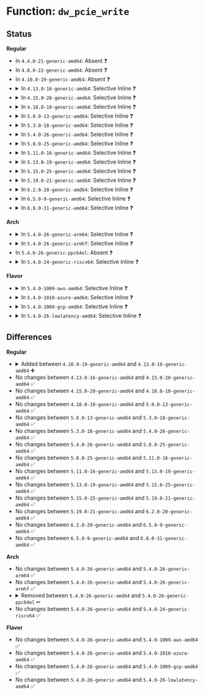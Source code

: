 # Function: <code>dw_pcie_write</code>

## Status
<b>Regular</b>
<ul>
<li>
In <code>4.4.0-21-generic-amd64</code>: Absent ❓
</li>
<li>
In <code>4.8.0-22-generic-amd64</code>: Absent ❓
</li>
<li>
In <code>4.10.0-19-generic-amd64</code>: Absent ❓
</li>
<li>
<details>
<summary>In <code>4.13.0-16-generic-amd64</code>: Selective Inline ❓</summary>

```c
int dw_pcie_write(void * addr, int size, u32 val)
```

```json
{
  "name": "dw_pcie_write",
  "collision_type": "Unique Global",
  "inline_type": "Selective",
  "funcs": [
    {
      "addr": 18446744071583903456,
      "name": "dw_pcie_write",
      "external": true,
      "loc": "drivers/pci/dwc/pcie-designware.c:47",
      "file": "drivers/pci/dwc/pcie-designware.c",
      "inline": "not declared, inlined",
      "caller_inline": [],
      "caller_func": []
    }
  ],
  "symbols": [
    {
      "addr": 18446744071583903456,
      "name": "dw_pcie_write",
      "section": ".text",
      "bind": "STB_GLOBAL",
      "size": 59
    }
  ]
}
```
</details>
</li>
<li>
<details>
<summary>In <code>4.15.0-20-generic-amd64</code>: Selective Inline ❓</summary>

```c
int dw_pcie_write(void * addr, int size, u32 val)
```

```json
{
  "name": "dw_pcie_write",
  "collision_type": "Unique Global",
  "inline_type": "Selective",
  "funcs": [
    {
      "addr": 18446744071584166784,
      "name": "dw_pcie_write",
      "external": true,
      "loc": "drivers/pci/dwc/pcie-designware.c:47",
      "file": "drivers/pci/dwc/pcie-designware.c",
      "inline": "not declared, inlined",
      "caller_inline": [],
      "caller_func": []
    }
  ],
  "symbols": [
    {
      "addr": 18446744071584166784,
      "name": "dw_pcie_write",
      "section": ".text",
      "bind": "STB_GLOBAL",
      "size": 61
    }
  ]
}
```
</details>
</li>
<li>
<details>
<summary>In <code>4.18.0-10-generic-amd64</code>: Selective Inline ❓</summary>

```c
int dw_pcie_write(void * addr, int size, u32 val)
```

```json
{
  "name": "dw_pcie_write",
  "collision_type": "Unique Global",
  "inline_type": "Selective",
  "funcs": [
    {
      "addr": 18446744071584384864,
      "name": "dw_pcie_write",
      "external": true,
      "loc": "drivers/pci/controller/dwc/pcie-designware.c:44",
      "file": "drivers/pci/controller/dwc/pcie-designware.c",
      "inline": "not declared, inlined",
      "caller_inline": [],
      "caller_func": []
    }
  ],
  "symbols": [
    {
      "addr": 18446744071584384864,
      "name": "dw_pcie_write",
      "section": ".text",
      "bind": "STB_GLOBAL",
      "size": 60
    }
  ]
}
```
</details>
</li>
<li>
<details>
<summary>In <code>5.0.0-13-generic-amd64</code>: Selective Inline ❓</summary>

```c
int dw_pcie_write(void * addr, int size, u32 val)
```

```json
{
  "name": "dw_pcie_write",
  "collision_type": "Unique Global",
  "inline_type": "Selective",
  "funcs": [
    {
      "addr": 18446744071584476704,
      "name": "dw_pcie_write",
      "external": true,
      "loc": "drivers/pci/controller/dwc/pcie-designware.c:44",
      "file": "drivers/pci/controller/dwc/pcie-designware.c",
      "inline": "not declared, inlined",
      "caller_inline": [],
      "caller_func": [
        "drivers/pci/controller/dwc/pci-meson.c:meson_pcie_wr_own_conf"
      ]
    }
  ],
  "symbols": [
    {
      "addr": 18446744071584476704,
      "name": "dw_pcie_write",
      "section": ".text",
      "bind": "STB_GLOBAL",
      "size": 60
    }
  ]
}
```
</details>
</li>
<li>
<details>
<summary>In <code>5.3.0-18-generic-amd64</code>: Selective Inline ❓</summary>

```c
int dw_pcie_write(void * addr, int size, u32 val)
```

```json
{
  "name": "dw_pcie_write",
  "collision_type": "Unique Global",
  "inline_type": "Selective",
  "funcs": [
    {
      "addr": 18446744071584674951,
      "name": "dw_pcie_write",
      "external": true,
      "loc": "drivers/pci/controller/dwc/pcie-designware.c:39",
      "file": "drivers/pci/controller/dwc/pcie-designware.c",
      "inline": "not declared, inlined",
      "caller_inline": [
        "drivers/pci/controller/dwc/pcie-designware.c:dw_pcie_write_dbi2",
        "drivers/pci/controller/dwc/pcie-designware.c:dw_pcie_write_dbi2"
      ],
      "caller_func": [
        "drivers/pci/controller/dwc/pci-meson.c:meson_pcie_wr_own_conf"
      ]
    }
  ],
  "symbols": [
    {
      "addr": 18446744071584674576,
      "name": "dw_pcie_write",
      "section": ".text",
      "bind": "STB_GLOBAL",
      "size": 73
    }
  ]
}
```
</details>
</li>
<li>
<details>
<summary>In <code>5.4.0-26-generic-amd64</code>: Selective Inline ❓</summary>

```c
int dw_pcie_write(void * addr, int size, u32 val)
```

```json
{
  "name": "dw_pcie_write",
  "collision_type": "Unique Global",
  "inline_type": "Selective",
  "funcs": [
    {
      "addr": 18446744071584813559,
      "name": "dw_pcie_write",
      "external": true,
      "loc": "drivers/pci/controller/dwc/pcie-designware.c:119",
      "file": "drivers/pci/controller/dwc/pcie-designware.c",
      "inline": "not declared, inlined",
      "caller_inline": [
        "drivers/pci/controller/dwc/pcie-designware.c:dw_pcie_write_dbi2",
        "drivers/pci/controller/dwc/pcie-designware.c:dw_pcie_write_dbi2"
      ],
      "caller_func": []
    }
  ],
  "symbols": [
    {
      "addr": 18446744071584813184,
      "name": "dw_pcie_write",
      "section": ".text",
      "bind": "STB_GLOBAL",
      "size": 73
    }
  ]
}
```
</details>
</li>
<li>
<details>
<summary>In <code>5.8.0-25-generic-amd64</code>: Selective Inline ❓</summary>

```c
int dw_pcie_write(void * addr, int size, u32 val)
```

```json
{
  "name": "dw_pcie_write",
  "collision_type": "Unique Global",
  "inline_type": "Selective",
  "funcs": [
    {
      "addr": 18446744071585507680,
      "name": "dw_pcie_write",
      "external": true,
      "loc": "drivers/pci/controller/dwc/pcie-designware.c:120",
      "file": "drivers/pci/controller/dwc/pcie-designware.c",
      "inline": "not declared, inlined",
      "caller_inline": [
        "drivers/pci/controller/dwc/pcie-designware.c:dw_pcie_upconfig_setup",
        "drivers/pci/controller/dwc/pcie-designware.c:dw_pcie_write_dbi2",
        "drivers/pci/controller/dwc/pcie-designware.c:dw_pcie_write_dbi2"
      ],
      "caller_func": [
        "drivers/pci/controller/dwc/pcie-designware-host.c:dw_pcie_setup_rc",
        "drivers/pci/controller/dwc/pcie-designware-host.c:dw_pcie_setup_rc",
        "drivers/pci/controller/dwc/pcie-designware-host.c:dw_pcie_setup_rc",
        "drivers/pci/controller/dwc/pcie-designware-host.c:dw_pcie_setup_rc",
        "drivers/pci/controller/dwc/pcie-designware-host.c:dw_pcie_setup_rc",
        "drivers/pci/controller/dwc/pcie-designware-host.c:dw_pcie_msi_init",
        "drivers/pci/controller/dwc/pcie-designware-host.c:dw_pcie_msi_init"
      ]
    }
  ],
  "symbols": [
    {
      "addr": 18446744071585506272,
      "name": "dw_pcie_write",
      "section": ".text",
      "bind": "STB_GLOBAL",
      "size": 73
    }
  ]
}
```
</details>
</li>
<li>
<details>
<summary>In <code>5.11.0-16-generic-amd64</code>: Selective Inline ❓</summary>

```c
int dw_pcie_write(void * addr, int size, u32 val)
```

```json
{
  "name": "dw_pcie_write",
  "collision_type": "Unique Global",
  "inline_type": "Selective",
  "funcs": [
    {
      "addr": 18446744071585640357,
      "name": "dw_pcie_write",
      "external": true,
      "loc": "drivers/pci/controller/dwc/pcie-designware.c:121",
      "file": "drivers/pci/controller/dwc/pcie-designware.c",
      "inline": "not declared, inlined",
      "caller_inline": [
        "drivers/pci/controller/dwc/pcie-designware.c:dw_pcie_upconfig_setup",
        "drivers/pci/controller/dwc/pcie-designware.c:dw_pcie_write_dbi2",
        "drivers/pci/controller/dwc/pcie-designware.c:dw_pcie_write_dbi2"
      ],
      "caller_func": []
    }
  ],
  "symbols": [
    {
      "addr": 18446744071585638256,
      "name": "dw_pcie_write",
      "section": ".text",
      "bind": "STB_GLOBAL",
      "size": 73
    }
  ]
}
```
</details>
</li>
<li>
<details>
<summary>In <code>5.13.0-19-generic-amd64</code>: Selective Inline ❓</summary>

```c
int dw_pcie_write(void * addr, int size, u32 val)
```

```json
{
  "name": "dw_pcie_write",
  "collision_type": "Unique Global",
  "inline_type": "Selective",
  "funcs": [
    {
      "addr": 18446744071585520129,
      "name": "dw_pcie_write",
      "external": true,
      "loc": "drivers/pci/controller/dwc/pcie-designware.c:121",
      "file": "drivers/pci/controller/dwc/pcie-designware.c",
      "inline": "not declared, inlined",
      "caller_inline": [
        "drivers/pci/controller/dwc/pcie-designware.c:dw_pcie_upconfig_setup",
        "drivers/pci/controller/dwc/pcie-designware.c:dw_pcie_write_dbi2",
        "drivers/pci/controller/dwc/pcie-designware.c:dw_pcie_write_dbi2"
      ],
      "caller_func": []
    }
  ],
  "symbols": [
    {
      "addr": 18446744071585518208,
      "name": "dw_pcie_write",
      "section": ".text",
      "bind": "STB_GLOBAL",
      "size": 73
    }
  ]
}
```
</details>
</li>
<li>
<details>
<summary>In <code>5.15.0-25-generic-amd64</code>: Selective Inline ❓</summary>

```c
int dw_pcie_write(void * addr, int size, u32 val)
```

```json
{
  "name": "dw_pcie_write",
  "collision_type": "Unique Global",
  "inline_type": "Selective",
  "funcs": [
    {
      "addr": 18446744071585989745,
      "name": "dw_pcie_write",
      "external": true,
      "loc": "drivers/pci/controller/dwc/pcie-designware.c:121",
      "file": "drivers/pci/controller/dwc/pcie-designware.c",
      "inline": "not declared, inlined",
      "caller_inline": [
        "drivers/pci/controller/dwc/pcie-designware.c:dw_pcie_upconfig_setup",
        "drivers/pci/controller/dwc/pcie-designware.c:dw_pcie_write_dbi2",
        "drivers/pci/controller/dwc/pcie-designware.c:dw_pcie_write_dbi2"
      ],
      "caller_func": []
    }
  ],
  "symbols": [
    {
      "addr": 18446744071585987824,
      "name": "dw_pcie_write",
      "section": ".text",
      "bind": "STB_GLOBAL",
      "size": 73
    }
  ]
}
```
</details>
</li>
<li>
<details>
<summary>In <code>5.19.0-21-generic-amd64</code>: Selective Inline ❓</summary>

```c
int dw_pcie_write(void * addr, int size, u32 val)
```

```json
{
  "name": "dw_pcie_write",
  "collision_type": "Unique Global",
  "inline_type": "Selective",
  "funcs": [
    {
      "addr": 18446744071587205858,
      "name": "dw_pcie_write",
      "external": true,
      "loc": "drivers/pci/controller/dwc/pcie-designware.c:121",
      "file": "drivers/pci/controller/dwc/pcie-designware.c",
      "inline": "not declared, inlined",
      "caller_inline": [
        "drivers/pci/controller/dwc/pcie-designware.c:dw_pcie_upconfig_setup",
        "drivers/pci/controller/dwc/pcie-designware.c:dw_pcie_write_dbi2"
      ],
      "caller_func": []
    }
  ],
  "symbols": [
    {
      "addr": 18446744071587203632,
      "name": "dw_pcie_write",
      "section": ".text",
      "bind": "STB_GLOBAL",
      "size": 74
    }
  ]
}
```
</details>
</li>
<li>
<details>
<summary>In <code>6.2.0-20-generic-amd64</code>: Selective Inline ❓</summary>

```c
int dw_pcie_write(void * addr, int size, u32 val)
```

```json
{
  "name": "dw_pcie_write",
  "collision_type": "Unique Global",
  "inline_type": "Selective",
  "funcs": [
    {
      "addr": 18446744071588433221,
      "name": "dw_pcie_write",
      "external": true,
      "loc": "drivers/pci/controller/dwc/pcie-designware.c:293",
      "file": "drivers/pci/controller/dwc/pcie-designware.c",
      "inline": "not declared, inlined",
      "caller_inline": [
        "drivers/pci/controller/dwc/pcie-designware.c:dw_pcie_writel_atu",
        "drivers/pci/controller/dwc/pcie-designware.c:dw_pcie_write_dbi2"
      ],
      "caller_func": []
    }
  ],
  "symbols": [
    {
      "addr": 18446744071588431888,
      "name": "dw_pcie_write",
      "section": ".text",
      "bind": "STB_GLOBAL",
      "size": 74
    }
  ]
}
```
</details>
</li>
<li>
<details>
<summary>In <code>6.5.0-9-generic-amd64</code>: Selective Inline ❓</summary>

```c
int dw_pcie_write(void * addr, int size, u32 val)
```

```json
{
  "name": "dw_pcie_write",
  "collision_type": "Unique Global",
  "inline_type": "Selective",
  "funcs": [
    {
      "addr": 18446744071588711061,
      "name": "dw_pcie_write",
      "external": true,
      "loc": "drivers/pci/controller/dwc/pcie-designware.c:306",
      "file": "drivers/pci/controller/dwc/pcie-designware.c",
      "inline": "not declared, inlined",
      "caller_inline": [
        "drivers/pci/controller/dwc/pcie-designware.c:dw_pcie_writel_atu",
        "drivers/pci/controller/dwc/pcie-designware.c:dw_pcie_write_dbi2"
      ],
      "caller_func": []
    }
  ],
  "symbols": [
    {
      "addr": 18446744071588709552,
      "name": "dw_pcie_write",
      "section": ".text",
      "bind": "STB_GLOBAL",
      "size": 74
    }
  ]
}
```
</details>
</li>
<li>
<details>
<summary>In <code>6.8.0-31-generic-amd64</code>: Selective Inline ❓</summary>

```c
int dw_pcie_write(void * addr, int size, u32 val)
```

```json
{
  "name": "dw_pcie_write",
  "collision_type": "Unique Global",
  "inline_type": "Selective",
  "funcs": [
    {
      "addr": 18446744071589012181,
      "name": "dw_pcie_write",
      "external": true,
      "loc": "drivers/pci/controller/dwc/pcie-designware.c:306",
      "file": "drivers/pci/controller/dwc/pcie-designware.c",
      "inline": "not declared, inlined",
      "caller_inline": [
        "drivers/pci/controller/dwc/pcie-designware.c:dw_pcie_writel_atu"
      ],
      "caller_func": []
    }
  ],
  "symbols": [
    {
      "addr": 18446744071589010672,
      "name": "dw_pcie_write",
      "section": ".text",
      "bind": "STB_GLOBAL",
      "size": 74
    }
  ]
}
```
</details>
</li>
</ul>
<b>Arch</b>
<ul>
<li>
<details>
<summary>In <code>5.4.0-26-generic-arm64</code>: Selective Inline ❓</summary>

```c
int dw_pcie_write(void * addr, int size, u32 val)
```

```json
{
  "name": "dw_pcie_write",
  "collision_type": "Unique Global",
  "inline_type": "Selective",
  "funcs": [
    {
      "addr": 18446603336497155608,
      "name": "dw_pcie_write",
      "external": true,
      "loc": "drivers/pci/controller/dwc/pcie-designware.c:119",
      "file": "drivers/pci/controller/dwc/pcie-designware.c",
      "inline": "not declared, inlined",
      "caller_inline": [],
      "caller_func": [
        "drivers/pci/controller/dwc/pcie-designware.c:dw_pcie_write_dbi2",
        "drivers/pci/controller/dwc/pci-keystone.c:ks_pcie_am654_write_dbi2",
        "drivers/pci/controller/dwc/pci-keystone.c:ks_pcie_wr_other_conf",
        "drivers/pci/controller/dwc/pcie-kirin.c:kirin_pcie_write_dbi",
        "drivers/pci/controller/dwc/pcie-kirin.c:kirin_pcie_wr_own_conf",
        "drivers/pci/controller/dwc/pcie-histb.c:histb_pcie_wr_own_conf",
        "drivers/pci/controller/dwc/pcie-histb.c:histb_pcie_write_dbi",
        "drivers/pci/controller/dwc/pcie-al.c:al_pcie_wr_other_conf"
      ]
    }
  ],
  "symbols": [
    {
      "addr": 18446603336497155608,
      "name": "dw_pcie_write",
      "section": ".text",
      "bind": "STB_GLOBAL",
      "size": 184
    }
  ]
}
```
</details>
</li>
<li>
<details>
<summary>In <code>5.4.0-26-generic-armhf</code>: Selective Inline ❓</summary>

```c
int dw_pcie_write(void * addr, int size, u32 val)
```

```json
{
  "name": "dw_pcie_write",
  "collision_type": "Unique Global",
  "inline_type": "Selective",
  "funcs": [
    {
      "addr": 3230361148,
      "name": "dw_pcie_write",
      "external": true,
      "loc": "drivers/pci/controller/dwc/pcie-designware.c:119",
      "file": "drivers/pci/controller/dwc/pcie-designware.c",
      "inline": "not declared, inlined",
      "caller_inline": [],
      "caller_func": [
        "drivers/pci/controller/dwc/pcie-designware.c:dw_pcie_write_dbi2",
        "drivers/pci/controller/dwc/pcie-designware-host.c:dw_pcie_access_other_conf",
        "drivers/pci/controller/dwc/pci-dra7xx.c:dra7xx_pcie_establish_link",
        "drivers/pci/controller/dwc/pci-dra7xx.c:dra7xx_pcie_establish_link",
        "drivers/pci/controller/dwc/pcie-histb.c:histb_pcie_wr_own_conf",
        "drivers/pci/controller/dwc/pcie-histb.c:histb_pcie_write_dbi"
      ]
    }
  ],
  "symbols": [
    {
      "addr": 3230361148,
      "name": "dw_pcie_write",
      "section": ".text",
      "bind": "STB_GLOBAL",
      "size": 140
    }
  ]
}
```
</details>
</li>
<li>
In <code>5.4.0-26-generic-ppc64el</code>: Absent ❓
</li>
<li>
<details>
<summary>In <code>5.4.0-24-generic-riscv64</code>: Selective Inline ❓</summary>

```c
int dw_pcie_write(void * addr, int size, u32 val)
```

```json
{
  "name": "dw_pcie_write",
  "collision_type": "Unique Global",
  "inline_type": "Selective",
  "funcs": [
    {
      "addr": 18446743936275740232,
      "name": "dw_pcie_write",
      "external": true,
      "loc": "drivers/pci/controller/dwc/pcie-designware.c:119",
      "file": "drivers/pci/controller/dwc/pcie-designware.c",
      "inline": "not declared, inlined",
      "caller_inline": [],
      "caller_func": [
        "drivers/pci/controller/dwc/pcie-designware.c:dw_pcie_write_dbi2",
        "drivers/pci/controller/dwc/pcie-designware-host.c:dw_pcie_access_other_conf"
      ]
    }
  ],
  "symbols": [
    {
      "addr": 18446743936275740232,
      "name": "dw_pcie_write",
      "section": ".text",
      "bind": "STB_GLOBAL",
      "size": 148
    }
  ]
}
```
</details>
</li>
</ul>
<b>Flavor</b>
<ul>
<li>
<details>
<summary>In <code>5.4.0-1009-aws-amd64</code>: Selective Inline ❓</summary>

```c
int dw_pcie_write(void * addr, int size, u32 val)
```

```json
{
  "name": "dw_pcie_write",
  "collision_type": "Unique Global",
  "inline_type": "Selective",
  "funcs": [
    {
      "addr": 18446744071584762295,
      "name": "dw_pcie_write",
      "external": true,
      "loc": "drivers/pci/controller/dwc/pcie-designware.c:119",
      "file": "drivers/pci/controller/dwc/pcie-designware.c",
      "inline": "not declared, inlined",
      "caller_inline": [
        "drivers/pci/controller/dwc/pcie-designware.c:dw_pcie_write_dbi2",
        "drivers/pci/controller/dwc/pcie-designware.c:dw_pcie_write_dbi2"
      ],
      "caller_func": [
        "drivers/pci/controller/dwc/pci-meson.c:meson_pcie_wr_own_conf"
      ]
    }
  ],
  "symbols": [
    {
      "addr": 18446744071584761920,
      "name": "dw_pcie_write",
      "section": ".text",
      "bind": "STB_GLOBAL",
      "size": 73
    }
  ]
}
```
</details>
</li>
<li>
<details>
<summary>In <code>5.4.0-1010-azure-amd64</code>: Selective Inline ❓</summary>

```c
int dw_pcie_write(void * addr, int size, u32 val)
```

```json
{
  "name": "dw_pcie_write",
  "collision_type": "Unique Global",
  "inline_type": "Selective",
  "funcs": [
    {
      "addr": 18446744071584693079,
      "name": "dw_pcie_write",
      "external": true,
      "loc": "drivers/pci/controller/dwc/pcie-designware.c:119",
      "file": "drivers/pci/controller/dwc/pcie-designware.c",
      "inline": "not declared, inlined",
      "caller_inline": [
        "drivers/pci/controller/dwc/pcie-designware.c:dw_pcie_write_dbi2",
        "drivers/pci/controller/dwc/pcie-designware.c:dw_pcie_write_dbi2"
      ],
      "caller_func": [
        "drivers/pci/controller/dwc/pci-meson.c:meson_pcie_wr_own_conf"
      ]
    }
  ],
  "symbols": [
    {
      "addr": 18446744071584692704,
      "name": "dw_pcie_write",
      "section": ".text",
      "bind": "STB_GLOBAL",
      "size": 73
    }
  ]
}
```
</details>
</li>
<li>
<details>
<summary>In <code>5.4.0-1009-gcp-amd64</code>: Selective Inline ❓</summary>

```c
int dw_pcie_write(void * addr, int size, u32 val)
```

```json
{
  "name": "dw_pcie_write",
  "collision_type": "Unique Global",
  "inline_type": "Selective",
  "funcs": [
    {
      "addr": 18446744071584763719,
      "name": "dw_pcie_write",
      "external": true,
      "loc": "drivers/pci/controller/dwc/pcie-designware.c:119",
      "file": "drivers/pci/controller/dwc/pcie-designware.c",
      "inline": "not declared, inlined",
      "caller_inline": [
        "drivers/pci/controller/dwc/pcie-designware.c:dw_pcie_write_dbi2",
        "drivers/pci/controller/dwc/pcie-designware.c:dw_pcie_write_dbi2"
      ],
      "caller_func": [
        "drivers/pci/controller/dwc/pci-meson.c:meson_pcie_wr_own_conf"
      ]
    }
  ],
  "symbols": [
    {
      "addr": 18446744071584763344,
      "name": "dw_pcie_write",
      "section": ".text",
      "bind": "STB_GLOBAL",
      "size": 73
    }
  ]
}
```
</details>
</li>
<li>
<details>
<summary>In <code>5.4.0-26-lowlatency-amd64</code>: Selective Inline ❓</summary>

```c
int dw_pcie_write(void * addr, int size, u32 val)
```

```json
{
  "name": "dw_pcie_write",
  "collision_type": "Unique Global",
  "inline_type": "Selective",
  "funcs": [
    {
      "addr": 18446744071584871239,
      "name": "dw_pcie_write",
      "external": true,
      "loc": "drivers/pci/controller/dwc/pcie-designware.c:119",
      "file": "drivers/pci/controller/dwc/pcie-designware.c",
      "inline": "not declared, inlined",
      "caller_inline": [
        "drivers/pci/controller/dwc/pcie-designware.c:dw_pcie_write_dbi2",
        "drivers/pci/controller/dwc/pcie-designware.c:dw_pcie_write_dbi2"
      ],
      "caller_func": []
    }
  ],
  "symbols": [
    {
      "addr": 18446744071584870864,
      "name": "dw_pcie_write",
      "section": ".text",
      "bind": "STB_GLOBAL",
      "size": 73
    }
  ]
}
```
</details>
</li>
</ul>

## Differences
<b>Regular</b>
<ul>
<li>
<details>
<summary>Added between <code>4.10.0-19-generic-amd64</code> and <code>4.13.0-16-generic-amd64</code> ➕</summary>

```c
int dw_pcie_write(void * addr, int size, u32 val)
```
</details>
</li>
<li>
No changes between <code>4.13.0-16-generic-amd64</code> and <code>4.15.0-20-generic-amd64</code> ✅
</li>
<li>
No changes between <code>4.15.0-20-generic-amd64</code> and <code>4.18.0-10-generic-amd64</code> ✅
</li>
<li>
No changes between <code>4.18.0-10-generic-amd64</code> and <code>5.0.0-13-generic-amd64</code> ✅
</li>
<li>
No changes between <code>5.0.0-13-generic-amd64</code> and <code>5.3.0-18-generic-amd64</code> ✅
</li>
<li>
No changes between <code>5.3.0-18-generic-amd64</code> and <code>5.4.0-26-generic-amd64</code> ✅
</li>
<li>
No changes between <code>5.4.0-26-generic-amd64</code> and <code>5.8.0-25-generic-amd64</code> ✅
</li>
<li>
No changes between <code>5.8.0-25-generic-amd64</code> and <code>5.11.0-16-generic-amd64</code> ✅
</li>
<li>
No changes between <code>5.11.0-16-generic-amd64</code> and <code>5.13.0-19-generic-amd64</code> ✅
</li>
<li>
No changes between <code>5.13.0-19-generic-amd64</code> and <code>5.15.0-25-generic-amd64</code> ✅
</li>
<li>
No changes between <code>5.15.0-25-generic-amd64</code> and <code>5.19.0-21-generic-amd64</code> ✅
</li>
<li>
No changes between <code>5.19.0-21-generic-amd64</code> and <code>6.2.0-20-generic-amd64</code> ✅
</li>
<li>
No changes between <code>6.2.0-20-generic-amd64</code> and <code>6.5.0-9-generic-amd64</code> ✅
</li>
<li>
No changes between <code>6.5.0-9-generic-amd64</code> and <code>6.8.0-31-generic-amd64</code> ✅
</li>
</ul>
<b>Arch</b>
<ul>
<li>
No changes between <code>5.4.0-26-generic-amd64</code> and <code>5.4.0-26-generic-arm64</code> ✅
</li>
<li>
No changes between <code>5.4.0-26-generic-amd64</code> and <code>5.4.0-26-generic-armhf</code> ✅
</li>
<li>
<details>
<summary>Removed between <code>5.4.0-26-generic-amd64</code> and <code>5.4.0-26-generic-ppc64el</code> ➖</summary>

```c
int dw_pcie_write(void * addr, int size, u32 val)
```
</details>
</li>
<li>
No changes between <code>5.4.0-26-generic-amd64</code> and <code>5.4.0-24-generic-riscv64</code> ✅
</li>
</ul>
<b>Flavor</b>
<ul>
<li>
No changes between <code>5.4.0-26-generic-amd64</code> and <code>5.4.0-1009-aws-amd64</code> ✅
</li>
<li>
No changes between <code>5.4.0-26-generic-amd64</code> and <code>5.4.0-1010-azure-amd64</code> ✅
</li>
<li>
No changes between <code>5.4.0-26-generic-amd64</code> and <code>5.4.0-1009-gcp-amd64</code> ✅
</li>
<li>
No changes between <code>5.4.0-26-generic-amd64</code> and <code>5.4.0-26-lowlatency-amd64</code> ✅
</li>
</ul>
